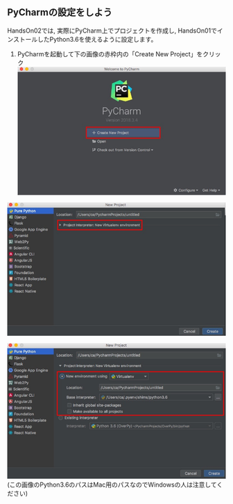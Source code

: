 ## PyCharmの設定をしよう

HandsOn02では, 実際にPyCharm上でプロジェクトを作成し, HandsOn01でインストールしたPython3.6を使えるように設定します。  

1. PyCharmを起動して下の画像の赤枠内の「Create New Project」をクリック  
![PyCharm01.jpg](./PyCharm01.jpg)  

![PyCharm02.jpg](./PyCharm02.jpg)

![PyCharm03.jpg](./PyCharm03.jpg)  
(この画像のPython3.6のパスはMac用のパスなのでWindowsの人は注意してください)